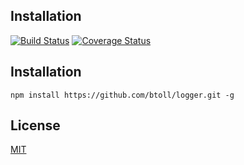 ## Installation

[![Build Status](https://travis-ci.org/btoll/logger.svg?branch=master)](https://travis-ci.org/btoll/logger)
[![Coverage Status](https://coveralls.io/repos/github/btoll/logger/badge.svg?branch=master)](https://coveralls.io/github/btoll/logger?branch=master)

## Installation

`npm install https://github.com/btoll/logger.git -g`

## License

[MIT](LICENSE)

